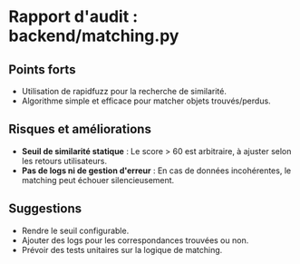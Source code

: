# Rapport d'audit : backend/matching.py

## Points forts
- Utilisation de rapidfuzz pour la recherche de similarité.
- Algorithme simple et efficace pour matcher objets trouvés/perdus.

## Risques et améliorations
- **Seuil de similarité statique** : Le score > 60 est arbitraire, à ajuster selon les retours utilisateurs.
- **Pas de logs ni de gestion d'erreur** : En cas de données incohérentes, le matching peut échouer silencieusement.

## Suggestions
- Rendre le seuil configurable.
- Ajouter des logs pour les correspondances trouvées ou non.
- Prévoir des tests unitaires sur la logique de matching.
